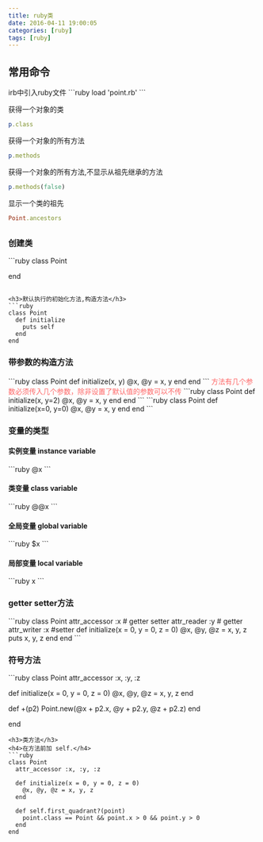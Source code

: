 ```yaml
---
title: ruby类
date: 2016-04-11 19:00:05
categories: [ruby]
tags: [ruby]
---
```

<!-- more -->

<h2>常用命令</h2>
irb中引入ruby文件
```ruby
load 'point.rb'
```

获得一个对象的类
```ruby
p.class
```

获得一个对象的所有方法
```ruby
p.methods
```

获得一个对象的所有方法,不显示从祖先继承的方法
```ruby
p.methods(false)
```

显示一个类的祖先
```ruby
Point.ancestors
```

<h2></h2>
<h3>创建类</h3>
```ruby
class Point

end
```

<h3>默认执行的初始化方法,构造方法</h3>
```ruby
class Point
  def initialize
    puts self
  end
end
```

<h3>带参数的构造方法</h3>
```ruby
class Point
  def initialize(x, y)
    @x, @y = x, y
  end
end
```
<font color=#FF6666>方法有几个参数必须传入几个参数，除非设置了默认值的参数可以不传</font>
```ruby
class Point
  def initialize(x, y=2)
    @x, @y = x, y
  end
end
```
```ruby
class Point
  def initialize(x=0, y=0)
    @x, @y = x, y
  end
end
```


<h3>变量的类型</h3>
<h4>实例变量 instance variable</h4>
```ruby
@x
```
<h4>类变量 class variable</h4>
```ruby
@@x
```
<h4>全局变量 global variable</h4>
```ruby
$x
```
<h4>局部变量 local variable</h4>
```ruby
x
```

<h3>getter setter方法</h3>
```ruby
class Point
  attr_accessor :x # getter setter
  attr_reader :y # getter
  attr_writer :x #setter
  def initialize(x = 0, y = 0, z = 0)
    @x, @y, @z = x, y, z
    puts x, y, z
  end
end
```
<h3>符号方法</h3>
```ruby
class Point
  attr_accessor :x, :y, :z

  def initialize(x = 0, y = 0, z = 0)
    @x, @y, @z = x, y, z
  end

  def +(p2)
    Point.new(@x + p2.x, @y + p2.y, @z + p2.z)
  end

end
```
<h3>类方法</h3>
<h4>在方法前加 self.</h4>
```ruby
class Point
  attr_accessor :x, :y, :z

  def initialize(x = 0, y = 0, z = 0)
    @x, @y, @z = x, y, z
  end

  def self.first_quadrant?(point)
    point.class == Point && point.x > 0 && point.y > 0
  end
end
```




<!--<img src="/images/6.png" width="800" height="263" />-->
<!--<font color=#FF6666></font>-->
